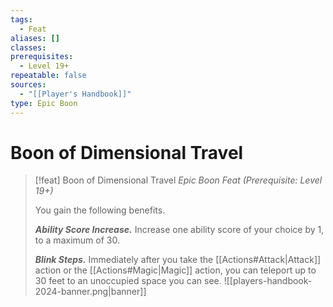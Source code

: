```yaml
---
tags:
  - Feat
aliases: []
classes: 
prerequisites:
  - Level 19+
repeatable: false
sources:
  - "[[Player's Handbook]]"
type: Epic Boon
---
```


# Boon of Dimensional Travel

>[!feat] Boon of Dimensional Travel
>_Epic Boon Feat (Prerequisite: Level 19+)_
>
>You gain the following benefits.
>
>**_Ability Score Increase._** Increase one ability score of your choice by 1, to a maximum of 30.
>
>**_Blink Steps._** Immediately after you take the [[Actions#Attack\|Attack]] action or the [[Actions#Magic\|Magic]] action, you can teleport up to 30 feet to an unoccupied space you can see.
![[players-handbook-2024-banner.png|banner]]
